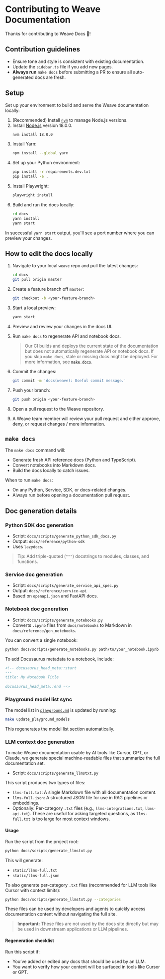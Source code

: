 # Contributing to Weave Documentation

Thanks for contributing to Weave Docs 💛! 

## Contribution guidelines

- Ensure tone and style is consistent with existing documentation.
- Update the `sidebar.ts` file if you add new pages.
- **Always run** `make docs` before submitting a PR to ensure all auto-generated docs are fresh.

## Setup

Set up your environment to build and serve the Weave documentation locally:

1. (Recommended) Install [`nvm`](https://github.com/nvm-sh/nvm) to manage Node.js versions.
2. Install [Node.js](https://nodejs.org/en/download/) version 18.0.0.
    ```bash
    nvm install 18.0.0
    ```
3. Install Yarn:
    ```bash
    npm install --global yarn
    ```
4. Set up your Python environment:
    ```bash
    pip install -r requirements.dev.txt
    pip install -e .
    ```
5. Install Playwright:
    ```bash
    playwright install
    ```
6. Build and run the docs locally:
    ```bash
    cd docs
    yarn install
    yarn start
    ```

In successful `yarn start` output, you'll see a port number where you can preview your changes.

## How to edit the docs locally

1. Navigate to your local `weave` repo and pull the latest changes:
   ```bash
   cd docs
   git pull origin master
   ```
2. Create a feature branch off `master`:
   ```bash
   git checkout -b <your-feature-branch>
   ```
3. Start a local preview:
   ```bash
   yarn start
   ```
4. Preview and review your changes in the docs UI. 
5. Run `make docs` to regenerate API and notebook docs. 

    > Our CI builds and deploys the current state of the documentation but does not automatically regenerate API or notebook docs. If you skip `make docs`, stale or missing docs might be deployed. For more information, see [`make docs`](#make-docs).

6. Commit the changes:
   ```bash
   git commit -m 'docs(weave): Useful commit message.'
   ```
7. Push your branch:
   ```bash
   git push origin <your-feature-branch>
   ```
8. Open a pull request to the Weave repository.
9. A Weave team member will review your pull request and either approve, deny, or request changes / more information.

## `make docs`

The `make docs` command will:

- Generate fresh API reference docs (Python and TypeScript).
- Convert notebooks into Markdown docs.
- Build the docs locally to catch issues.

When to run `make docs`:

- On any Python, Service, SDK, or docs-related changes.
- Always run before opening a documentation pull request.

## Doc generation details

### Python SDK doc generation

- Script: `docs/scripts/generate_python_sdk_docs.py`
- Output: `docs/reference/python-sdk`
- Uses `lazydocs`.

> Tip: Add triple-quoted (`"""`) docstrings to modules, classes, and functions.

### Service doc generation

- Script: `docs/scripts/generate_service_api_spec.py`
- Output: `docs/reference/service-api`
- Based on `openapi.json` and FastAPI docs.

### Notebook doc generation

- Script: `docs/scripts/generate_notebooks.py`
- Converts `.ipynb` files from `docs/notebooks` to Markdown in `docs/reference/gen_notebooks`.

You can convert a single notebook:

```bash
python docs/scripts/generate_notebooks.py path/to/your_notebook.ipynb
```

To add Docusaurus metadata to a notebook, include:

```markdown
<!-- docusaurus_head_meta::start
---
title: My Notebook Title
---
docusaurus_head_meta::end -->
```

### Playground model list sync

The model list in [`playground.md`](https://weave-docs.wandb.ai/guides/tools/playground#select-an-llm) is updated by running:

```bash
make update_playground_models
```

This regenerates the model list section automatically.


### LLM context doc generation

To make Weave documentation usable by AI tools like Cursor, GPT, or Claude, we generate special machine-readable files that summarize the full documentation set.

- Script: `docs/scripts/generate_llmstxt.py`

This script produces two types of files:

* `llms-full.txt`: A single Markdown file with all documentation content.
* `llms-full.json`: A structured JSON file for use in RAG pipelines or embeddings.
* Optionally: Per-category `.txt` files (e.g., `llms-integrations.txt`, `llms-api.txt`). These are useful for asking targeted questions, as `llms-full.txt` is too large for most context windows.

#### Usage

Run the script from the project root:

```bash
python docs/scripts/generate_llmstxt.py
```

This will generate:

* `static/llms-full.txt`
* `static/llms-full.json`

To also generate per-category `.txt` files (recommended for LLM tools like Cursor with context limits):

```bash
python docs/scripts/generate_llmstxt.py --categories
```

These files can be used by developers and agents to quickly access documentation content without navigating the full site.

> **Important:** These files are not used by the docs site directly but may be used in downstream applications or LLM pipelines.

#### Regeneration checklist

Run this script if:

- You’ve added or edited any docs that should be used by an LLM.
- You want to verify how your content will be surfaced in tools like Cursor or GPT.
